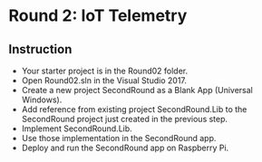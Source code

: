 # Round 2: IoT Telemetry

## Instruction

* Your starter project is in the Round02 folder.
* Open Round02.sln in the Visual Studio 2017.
* Create a new project SecondRound as a Blank App (Universal Windows).
* Add reference from existing project SecondRound.Lib to the SecondRound project just created in the previous step.
* Implement SecondRound.Lib.
* Use those implementation in the SecondRound app.
* Deploy and run the SecondRound app on Raspberry Pi.